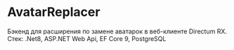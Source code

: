 # AvatarReplacer
Бэкенд для расширения по замене аватарок в веб-клиенте Directum RX. Стек: .Net8, ASP.NET Web Api, EF Core 9, PostgreSQL
